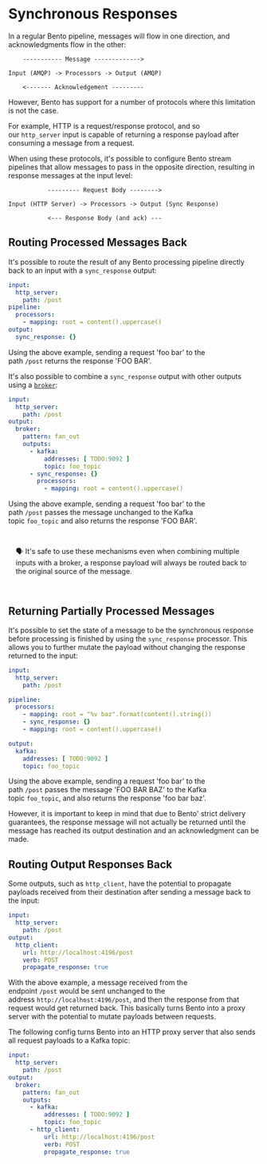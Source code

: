 # Synchronous Responses

In a regular Bento pipeline, messages will flow in one direction, and acknowledgments flow in the other:

```
    ----------- Message ------------->

Input (AMQP) -> Processors -> Output (AMQP)

    <------- Acknowledgement ---------
```

However, Bento has support for a number of protocols where this limitation is not the case.

For example, HTTP is a request/response protocol, and so our `http_server` input is capable of returning a response payload after consuming a message from a request.

When using these protocols, it's possible to configure Bento stream pipelines that allow messages to pass in the opposite direction, resulting in response messages at the input level:

```
           --------- Request Body -------->

Input (HTTP Server) -> Processors -> Output (Sync Response)

           <--- Response Body (and ack) ---
```

## Routing Processed Messages Back

It's possible to route the result of any Bento processing pipeline directly back to an input with a `sync_response` output:

```yaml
input:
  http_server:
    path: /post
pipeline:
  processors:
    - mapping: root = content().uppercase()
output:
  sync_response: {}
```

Using the above example, sending a request 'foo bar' to the path `/post` returns the response 'FOO BAR'.

It's also possible to combine a `sync_response` output with other outputs using a [`broker`](../components/inputs/broker.md):

```yaml
input:
  http_server:
    path: /post
output:
  broker:
    pattern: fan_out
    outputs:
      - kafka:
          addresses: [ TODO:9092 ]
          topic: foo_topic
      - sync_response: {}
        processors:
          - mapping: root = content().uppercase()
```

Using the above example, sending a request 'foo bar' to the path `/post` passes the message unchanged to the Kafka topic `foo_topic` and also returns the response 'FOO BAR'.

<aside style="padding:15px; border-radius:5px;">

🗣 It's safe to use these mechanisms even when combining multiple inputs with a broker, a response payload will always be routed back to the original source of the message.

</aside>


## Returning Partially Processed Messages

It's possible to set the state of a message to be the synchronous response before processing is finished by using the `sync_response` processor. This allows you to further mutate the payload without changing the response returned to the input:

```yaml
input:
  http_server:
    path: /post

pipeline:
  processors:
    - mapping: root = "%v baz".format(content().string())
    - sync_response: {}
    - mapping: root = content().uppercase()

output:
  kafka:
    addresses: [ TODO:9092 ]
    topic: foo_topic
```

Using the above example, sending a request 'foo bar' to the path `/post` passes the message 'FOO BAR BAZ' to the Kafka topic `foo_topic`, and also returns the response 'foo bar baz'.

However, it is important to keep in mind that due to Bento' strict delivery guarantees, the response message will not actually be returned until the message has reached its output destination and an acknowledgment can be made.

## Routing Output Responses Back

Some outputs, such as `http_client`, have the potential to propagate payloads received from their destination after sending a message back to the input:

```yaml
input:
  http_server:
    path: /post
output:
  http_client:
    url: http://localhost:4196/post
    verb: POST
    propagate_response: true
```

With the above example, a message received from the endpoint `/post` would be sent unchanged to the address `http://localhost:4196/post`, and then the response from that request would get returned back. This basically turns Bento into a proxy server with the potential to mutate payloads between requests.

The following config turns Bento into an HTTP proxy server that also sends all request payloads to a Kafka topic:

```yaml
input:
  http_server:
    path: /post
output:
  broker:
    pattern: fan_out
    outputs:
      - kafka:
          addresses: [ TODO:9092 ]
          topic: foo_topic
      - http_client:
          url: http://localhost:4196/post
          verb: POST
          propagate_response: true
```